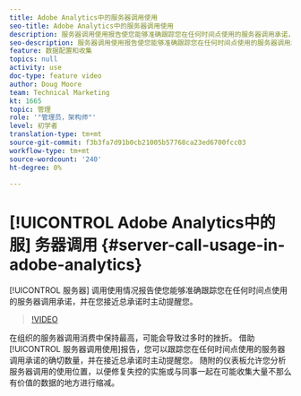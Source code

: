```yaml
---
title: Adobe Analytics中的服务器调用使用
seo-title: Adobe Analytics中的服务器调用使用
description: 服务器调用使用报告使您能够准确跟踪您在任何时间点使用的服务器调用承诺，并在接近总承诺时主动提醒您。
seo-description: 服务器调用使用报告使您能够准确跟踪您在任何时间点使用的服务器调用承诺，并在接近总承诺时主动提醒您。
feature: 数据配置和收集
topics: null
activity: use
doc-type: feature video
author: Doug Moore
team: Technical Marketing
kt: 1665
topic: 管理
role: '"管理员，架构师"'
level: 初学者
translation-type: tm+mt
source-git-commit: f3b3fa7d91b0cb21005b57768ca23ed6700fcc03
workflow-type: tm+mt
source-wordcount: '240'
ht-degree: 0%

---
```



# [!UICONTROL Adobe Analytics中的服] 务器调用  {#server-call-usage-in-adobe-analytics}

[!UICONTROL 服务器] 调用使用情况报告使您能够准确跟踪您在任何时间点使用的服务器调用承诺，并在您接近总承诺时主动提醒您。

>[!VIDEO](https://video.tv.adobe.com/v/23137/?quality=12)

在组织的服务器调用消费中保持最高，可能会导致过多时的挫折。 借助[!UICONTROL 服务器调用使用]报告，您可以跟踪您在任何时间点使用的服务器调用承诺的确切数量，并在接近总承诺时主动提醒您。 随附的仪表板允许您分析服务器调用的使用位置，以便修复失控的实施或与同事一起在可能收集大量不那么有价值的数据的地方进行缩减。
